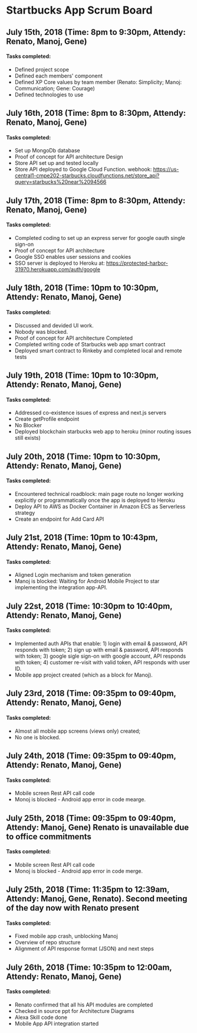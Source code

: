 # Startbucks App Scrum Board

## July 15th, 2018                   (Time: 8pm to 9:30pm, Attendy: Renato, Manoj, Gene)
#### Tasks completed:
- Defined project scope
- Defined each members' component
- Defined XP Core values by team member (Renato: Simplicity; Manoj: Communication; Gene: Courage)
- Defined technologies to use

## July 16th, 2018                   (Time: 8pm to 8:30pm, Attendy: Renato, Manoj, Gene)
#### Tasks completed:
- Set up MongoDb database
- Proof of concept for API architecture Design
- Store API set up and tested locally
- Store API deployed to Google Cloud Function.
  webhook: https://us-central1-cmpe202-starbucks.cloudfunctions.net/store_api?query=starbucks%20near%2094566

## July 17th, 2018                   (Time: 8pm to 8:30pm, Attendy: Renato, Manoj, Gene)
#### Tasks completed:
- Completed coding to set up an express server for google oauth single sign-on
- Proof of concept for API architecture
- Google SSO enables user sessions and cookies
- SSO server is deployed to Heroku at: https://protected-harbor-31970.herokuapp.com/auth/google

## July 18th, 2018                   (Time: 10pm to 10:30pm, Attendy: Renato, Manoj, Gene)
#### Tasks completed:
- Discussed and devided UI work.
- Nobody was blocked.
- Proof of concept for API architecture Completed
- Completed writing code of Starbucks web app smart contract
- Deployed smart contract to Rinkeby and completed local and remote tests

## July 19th, 2018                   (Time: 10pm to 10:30pm, Attendy: Renato, Manoj, Gene)
#### Tasks completed:
- Addressed co-existence issues of express and next.js servers
- Create getProfile endpoint
- No Blocker
- Deployed blockchain starbucks web app to heroku (minor routing issues still exists)

## July 20th, 2018                   (Time: 10pm to 10:30pm, Attendy: Renato, Manoj, Gene)
#### Tasks completed:
- Encountered technical roadblock: main page route no longer working explicitly or programmatically once the app is deployed to Heroku
- Deploy API to AWS as Docker Container in Amazon ECS as Serverless strategy
- Create an endpoint for Add Card API

## July 21st, 2018                   (Time: 10pm to 10:43pm, Attendy: Renato, Manoj, Gene)
#### Tasks completed:
- Aligned Login mechanism and token generation
- Manoj is blocked: Waiting for Android Mobile Project to star implementing the integration app-API.

## July 22st, 2018                   (Time: 10:30pm to 10:40pm, Attendy: Renato, Manoj, Gene)
#### Tasks completed:
- Implemented auth APIs that enable: 1) login with email & password, API responds with token; 2) sign up with email & password, API responds with token; 3) google sigle sign-on with google account, API responds with token; 4) customer re-visit with valid token, API responds with user ID.
- Mobile app project created (which as a block for Manoj).

## July 23rd, 2018                   (Time: 09:35pm to 09:40pm, Attendy: Renato, Manoj, Gene)
#### Tasks completed:
- Almost all mobile app screens (views only) created;
- No one is blocked.

## July 24th, 2018                   (Time: 09:35pm to 09:40pm, Attendy: Renato, Manoj, Gene)
#### Tasks completed:
- Mobile screen Rest API call code
- Monoj is blocked - Android app error in code mearge.

## July 25th, 2018                   (Time: 09:35pm to 09:40pm, Attendy: Manoj, Gene) Renato is unavailable due to office commitments
#### Tasks completed:
- Mobile screen Rest API call code
- Monoj is blocked - Android app error in code merge.

## July 25th, 2018                   (Time: 11:35pm to 12:39am, Attendy: Manoj, Gene, Renato). Second meeting of the day now with Renato present
#### Tasks completed:
- Fixed mobile app crash, unblocking Manoj
- Overview of repo structure
- Alignment of API response format (JSON) and next steps

## July 26th, 2018                   (Time: 10:35pm to 12:00am, Attendy: Renato, Manoj, Gene)
#### Tasks completed:
- Renato confirmed that all his API modules are completed
- Checked in source ppt for Architecture Diagrams
- Alexa Skill code done
- Mobile App API integration started
